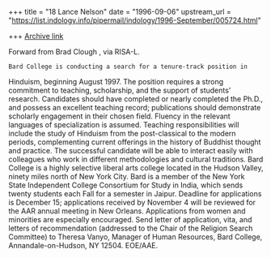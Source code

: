 +++
title = "18 Lance Nelson"
date = "1996-09-06"
upstream_url = "https://list.indology.info/pipermail/indology/1996-September/005724.html"

+++
[Archive link](https://list.indology.info/pipermail/indology/1996-September/005724.html)

Forward from Brad Clough <clough at bard.edu>, via RISA-L.

	Bard College is conducting a search for a tenure-track position in 
Hinduism, beginning August 1997. The position requires a strong 
commitment to teaching, scholarship, and the support of students' 
research. Candidates should have completed or nearly completed the Ph.D.,
and possess an excellent teaching record; publications should demonstrate 
scholarly engagement in their chosen field. Fluency in the relevant 
languages of specialization is assumed. Teaching responsibilities will 
include the study of Hinduism from the post-classical to the modern 
periods, complementing current offerings in the history of Buddhist 
thought and practice. The successful candidate will be able to interact 
easily with colleagues who work in different methodologies and cultural 
traditions.
	Bard College is a highly selective liberal arts college located in 
the Hudson Valley, ninety miles north of New York City. Bard is a member 
of the New York State Independent College Consortium for Study in India, 
which sends twenty students each Fall for a semester in Jaipur. Deadline 
for applications is December 15; applications received by November 4 will 
be reviewed for the AAR annual meeting in New Orleans. Applications from 
women and minorities are especially encouraged. Send letter of 
application, vita, and letters of recommendation (addressed to the Chair 
of the Religion Search Committee) to Theresa Vanyo, Manager of Human 
Resources, Bard College, Annandale-on-Hudson, NY 12504. EOE/AAE.





